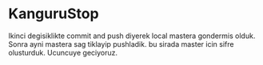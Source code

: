 # KanguruStop
Ikinci degisiklikte commit and push diyerek local mastera gondermis olduk. Sonra ayni mastera sag tiklayip pushladik. bu sirada master icin sifre olusturduk.
Ucuncuye geciyoruz.


